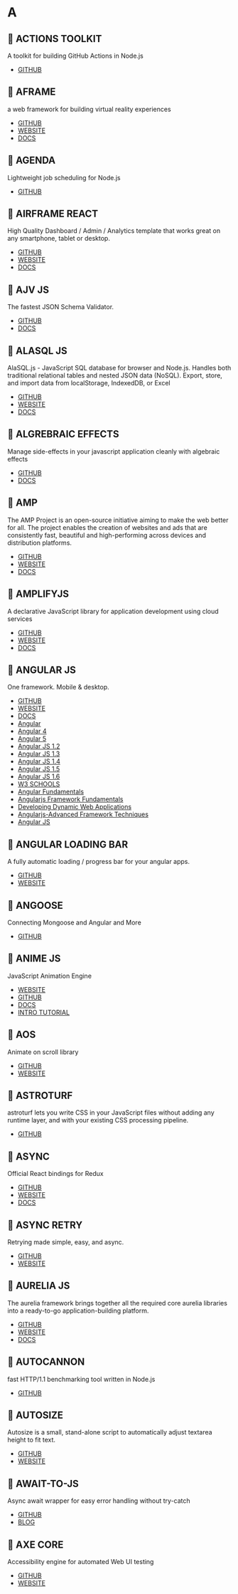 # A

## :rocket: ACTIONS TOOLKIT

A toolkit for building GitHub Actions in Node.js

* [GITHUB](https://github.com/JasonEtco/actions-toolkit)

## :rocket: AFRAME

a web framework for building virtual reality experiences

* [GITHUB](https://github.com/aframevr/aframe)
* [WEBSITE](https://aframe.io/)
* [DOCS](https://aframe.io/docs/0.8.0/introduction/)

## :rocket: AGENDA

Lightweight job scheduling for Node.js

* [GITHUB](https://github.com/agenda/agenda)

## :rocket: AIRFRAME REACT

High Quality Dashboard / Admin / Analytics template that works great on any smartphone, tablet or desktop.

* [GITHUB](https://github.com/0wczar/airframe-react)
* [WEBSITE](http://dashboards.webkom.co/react/airframe/dashboards/projects)
* [DOCS](https://webkom.gitbook.io/spin/v/airframe/airframe-react/documentation-react)

## :rocket: AJV JS

The fastest JSON Schema Validator.

* [GITHUB](https://github.com/epoberezkin/ajv)
* [DOCS](https://ajv.js.org/)

## :rocket: ALASQL JS

AlaSQL.js - JavaScript SQL database for browser and Node.js. Handles both traditional relational tables and nested JSON data (NoSQL). Export, store, and import data from localStorage, IndexedDB, or Excel

* [GITHUB](https://github.com/agershun/alasql)
* [WEBSITE](http://alasql.org/)
* [DOCS](https://github.com/agershun/alasql/wiki)

## :rocket: ALGREBRAIC EFFECTS

Manage side-effects in your javascript application cleanly with algebraic effects

* [GITHUB](https://github.com/phenax/algebraic-effects)
* [DOCS](https://phenax.github.io/algebraic-effects/)

## :rocket: AMP

The AMP Project is an open-source initiative aiming to make the web better for all. The project enables the creation of websites and ads that are consistently fast, beautiful and high-performing across devices and distribution platforms.

* [GITHUB](https://github.com/ampproject/amphtml)
* [WEBSITE](https://www.ampproject.org/)
* [DOCS](https://www.ampproject.org/docs/)

## :rocket: AMPLIFYJS

A declarative JavaScript library for application development using cloud services

* [GITHUB](https://github.com/aws-amplify/amplify-js)
* [WEBSITE](https://aws-amplify.github.io/)
* [DOCS](https://aws-amplify.github.io/docs/)

## :rocket: ANGULAR JS

One framework. Mobile & desktop.

* [GITHUB](https://github.com/angular/angular)
* [WEBSITE](https://angular.io/)
* [DOCS](https://angular.io/docs)
* [Angular](https://devdocs.io/angular/)
* [Angular 4](https://devdocs.io/angular~4/)
* [Angular 5](https://devdocs.io/angular~5/)
* [Angular JS 1.2](https://devdocs.io/angularjs~1.2/)
* [Angular JS 1.3](https://devdocs.io/angularjs~1.3/)
* [Angular JS 1.4](https://devdocs.io/angularjs~1.4/)
* [Angular JS 1.5](https://devdocs.io/angularjs~1.5/)
* [Angular JS 1.6](https://devdocs.io/angularjs~1.6/)
* [W3 SCHOOLS](https://www.w3schools.com/angular/default.asp)
* [Angular Fundamentals](https://www.edx.org/course/angular-fundamentals-1)
* [Angularjs Framework Fundamentals](https://www.edx.org/course/angularjs-framework-fundamentals)
* [Developing Dynamic Web Applications](https://www.edx.org/course/developing-dynamic-web-applications-1)
* [Angularjs-Advanced Framework Techniques](https://www.edx.org/course/angularjs-advanced-framework-techniques)
* [Angular JS](https://www.javatpoint.com/angularjs-tutorial)

## :rocket: ANGULAR LOADING BAR

A fully automatic loading / progress bar for your angular apps.

* [GITHUB](https://github.com/chieffancypants/angular-loading-bar)
* [WEBSITE](https://chieffancypants.github.io/angular-loading-bar/)

## :rocket: ANGOOSE

Connecting Mongoose and Angular and More

* [GITHUB](https://github.com/tjworks/angoose)

## :rocket: ANIME JS

JavaScript Animation Engine

* [WEBSITE](http://animejs.com/)
* [GITHUB](https://github.com/juliangarnier/anime)
* [DOCS](http://animejs.com/documentation/)
* [INTRO TUTORIAL](https://www.youtube.com/watch?v=g7WnZ9hxUak)

## :rocket: AOS

Animate on scroll library

* [GITHUB](https://github.com/michalsnik/aos)
* [WEBSITE](http://michalsnik.github.io/aos/)

## :rocket: ASTROTURF

astroturf lets you write CSS in your JavaScript files without adding any runtime layer, and with your existing CSS processing pipeline.

* [GITHUB](https://github.com/4Catalyzer/astroturf)

## :rocket: ASYNC

Official React bindings for Redux

* [GITHUB](https://github.com/caolan/async)
* [WEBSITE](http://caolan.github.io/async/)
* [DOCS](http://caolan.github.io/async/docs.html)

## :rocket: ASYNC RETRY

Retrying made simple, easy, and async.

* [GITHUB](https://github.com/zeit/async-retry)
* [WEBSITE](https://www.npmjs.com/package/async-retry)

## :rocket: AURELIA JS

The aurelia framework brings together all the required core aurelia libraries into a ready-to-go application-building platform.

* [GITHUB](https://github.com/aurelia/framework)
* [WEBSITE](https://aurelia.io/)
* [DOCS](https://aurelia.io/docs)

## :rocket: AUTOCANNON

fast HTTP/1.1 benchmarking tool written in Node.js

* [GITHUB](https://github.com/mcollina/autocannon)

## :rocket: AUTOSIZE

Autosize is a small, stand-alone script to automatically adjust textarea height to fit text.

* [GITHUB](https://github.com/jackmoore/autosize)
* [WEBSITE](http://www.jacklmoore.com/autosize/)

## :rocket: AWAIT-TO-JS

Async await wrapper for easy error handling without try-catch

* [GITHUB](https://github.com/scopsy/await-to-js)
* [BLOG](https://blog.grossman.io/how-to-write-async-await-without-try-catch-blocks-in-javascript/)

## :rocket: AXE CORE

Accessibility engine for automated Web UI testing

* [GITHUB](https://github.com/dequelabs/axe-core)
* [WEBSITE](https://www.deque.com/axe/)
